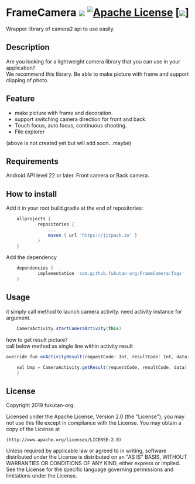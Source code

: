 # FrameCamera [![](https://jitpack.io/v/fukutan-org/FrameCamera.svg)](https://jitpack.io/#fukutan-org/FrameCamera) [![Apache License](http://img.shields.io/badge/license-Apache-blue.svg?style=flat)](http://www.apache.org/licenses/LICENSE-2.0) [![](http://img.shields.io/badge/APILevel-22orlater-red.svg?style=flat)]

Wrapper library of camera2 api to use easily.

## Description

Are you looking for a lightweight camera library that you can use in your application?  
We recommend this library.
Be able to make picture with frame and support clipping of photo.


## Feature

* make picture with frame and decoration.  
* support switching camera direction for front and back.  
* Touch focus, auto focus, continuous shooting.  
* File explorer

(above is not created yet but will add soon...maybe)

## Requirements
Android API level 22 or later.
Front camera or Back camera.

## How to install

Add it in your root build.gradle at the end of repositories:
```groovy
    allprojects {
    		repositories {
    			...
    			maven { url 'https://jitpack.io' }
    		}
    }
```

Add the dependency
```groovy
    dependencies {
    		implementation 'com.github.fukutan-org:FrameCamera:Tags'
    }
```


## Usage

it simply call method to launch camera activity. need activity instance for argument.
```groovy
	CameraActivity.startCameraActivity(this)

```

how to get result picture?  
call below method as single line within activity result
```groovy
override fun onActivityResult(requestCode: Int, resultCode: Int, data: Intent?) {

	val bmp = CameraActivity.getResult(requestCode, resultCode, data)
    }
```


## License
Copyright 2019 fukutan-org.

Licensed under the Apache License, Version 2.0 (the "License");
you may not use this file except in compliance with the License.
You may obtain a copy of the License at

    (http://www.apache.org/licenses/LICENSE-2.0)

Unless required by applicable law or agreed to in writing, software
distributed under the License is distributed on an "AS IS" BASIS,
WITHOUT WARRANTIES OR CONDITIONS OF ANY KIND, either express or implied.
See the License for the specific language governing permissions and
limitations under the License.